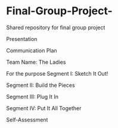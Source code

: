 # Final-Group-Project-
Shared repository for final group project

Presentation

Communication Plan

Team Name: The Ladies

For the purpose
Segment I: Sketch It Out!

Segment II: Build the Pieces

Segment III: Plug It In

Segment IV: Put It All Together

Self-Assessment
